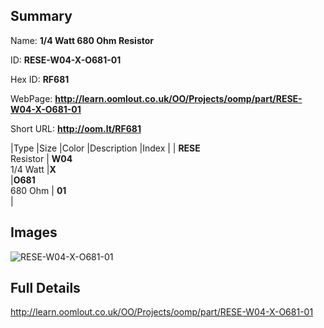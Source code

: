 

## Summary
 
Name: __1/4 Watt 680 Ohm Resistor__

ID: __RESE-W04-X-O681-01__

Hex ID: __RF681__

WebPage: __http://learn.oomlout.co.uk/OO/Projects/oomp/part/RESE-W04-X-O681-01__

Short URL: __http://oom.lt/RF681__


|Type   |Size   |Color   |Description   |Index   |
| __RESE__ <br>Resistor  | __W04__<br>1/4 Watt   |__X__<br>    |__O681__<br>680 Ohm    | __01__<br>  |


## Images
![RESE-W04-X-O681-01](http://oomlout.com/oomp-gen/parts/RESE-W04-X-O681-01/RESE-W04-X-O681-01_420.jpg)

## Full Details

 http://learn.oomlout.co.uk/OO/Projects/oomp/part/RESE-W04-X-O681-01

